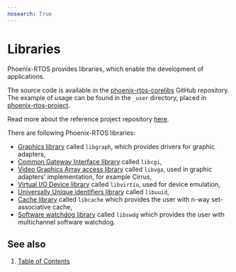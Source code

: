 ```yaml
---
nosearch: True
---
```


# Libraries

Phoenix-RTOS provides libraries, which enable the development of applications.

The source code is available in the [phoenix-rtos-corelibs](https://github.com/phoenix-rtos/phoenix-rtos-corelibs)
GitHub repository.
The example of usage can be found in the `_user` directory, placed in
[phoenix-rtos-project](https://github.com/phoenix-rtos/phoenix-rtos-project).

Read more about the reference project repository [here](../building/project.md).

There are following Phoenix-RTOS libraries:

- [Graphics library](libgraph.md) called `libgraph`, which provides drivers for graphic adapters,
- [Common Gateway Interface library](libcgi.md) called `libcgi`,
- [Video Graphics Array access library](libvga.md) called `libvga`, used in graphic adapters' implementation,
  for example Cirrus,
- [Virtual I/O Device library](libvirtio.md) called `libvirtio`, used for device emulation,
- [Universally Unique identifiers library](libuuid.md) called `libuuid`,
- [Cache library](libcache.md) called `libcache` which provides the user with n-way set-associative cache,
- [Software watchdog library](libswdg.md) called `libswdg` which provides the user with multichannel software watchdog.

<!-- #TODO: add chapters on how to use each of this library in separate chapters -->

## See also

1. [Table of Contents](../README.md)
